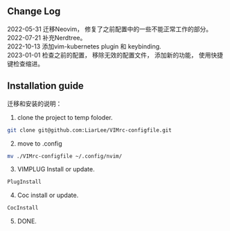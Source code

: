 ## Change Log
2022-05-31 迁移Neovim， 修复了之前配置中的一些不能正常工作的部分。  
2022-07-21 补充Nerdtree。  
2022-10-13 添加vim-kubernetes plugin 和 keybinding.  
2023-01-01 检查之前的配置， 移除无效的配置文件， 添加新的功能， 使用快捷键检查缩进。


## Installation guide
迁移和安装的说明： 
1. clone the project to temp foloder.
```bash
git clone git@github.com:LiarLee/VIMrc-configfile.git
```

2. move to .config
```bash
mv ./VIMrc-configfile ~/.config/nvim/
```

3. VIMPLUG Install or update.
```bash
PlugInstall
``` 

4. Coc install or update.
```bash
CocInstall
```

5. DONE. 
